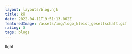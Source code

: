 ```yaml
---
layout: layouts/blog.njk
title: kö
date: 2022-04-11T19:51:13.062Z
featuredImage: /assets/img/logo_kleist_gesellschaft.gif
rating: 5
tags: blogs
---
```

lkjhl